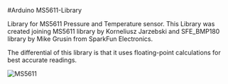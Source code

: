 #Arduino MS5611-Library

Library for MS5611 Pressure and Temperature sensor. This Library was created joining MS5611 library by Korneliusz Jarzebski and SFE_BMP180 library by Mike Grusin from SparkFun Electronics.

The differential of this library is that it uses floating-point calculations for best accurate readings.


![MS5611](https://github.com/Patrikpcm/MS5611-Library/blob/master/execution.png)
